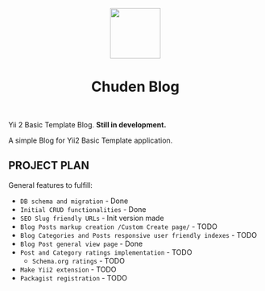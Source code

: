 <p align="center">
    <a href="https://github.com/yiisoft" target="_blank">
        <img src="https://avatars0.githubusercontent.com/u/993323" height="100px">
    </a>
    <h1 align="center">Chuden Blog</h1>
    <br>
</p>

Yii 2 Basic Template Blog. **Still in development.**

A simple Blog for Yii2 Basic Template application.

PROJECT PLAN
-------

General features to fulfill:

- `DB schema and migration` - Done
- `Initial CRUD functionalities` - Done
- `SEO Slug friendly URLs` - Init version made
- `Blog Posts markup creation /Custom Create page/` - TODO
- `Blog Categories and Posts responsive user friendly indexes` - TODO
- `Blog Post general view page` - Done
- `Post and Category ratings implementation` - TODO
	- `Schema.org ratings` - TODO
- `Make Yii2 extension` - TODO
- `Packagist registration` - TODO